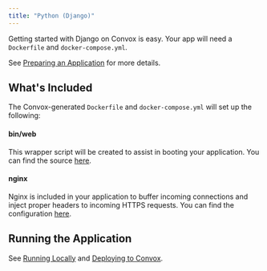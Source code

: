 ```yaml
---
title: "Python (Django)"
---
```


Getting started with Django on Convox is easy. Your app will need a `Dockerfile` and `docker-compose.yml`.

See [Preparing an Application](/docs/preparing-an-application) for more details.

## What's Included

The Convox-generated `Dockerfile` and `docker-compose.yml` will set up the following:

#### bin/web

This wrapper script will be created to assist in booting your application. You can find the source [here](https://github.com/convox/django/blob/master/bin/web).

#### nginx

Nginx is included in your application to buffer incoming connections and inject proper headers to incoming HTTPS requests. You can find the configuration [here](https://github.com/convox/django/blob/master/conf/nginx.conf).

## Running the Application

See [Running Locally](/docs/running-locally) and [Deploying to Convox](/docs/deploying-to-convox).
